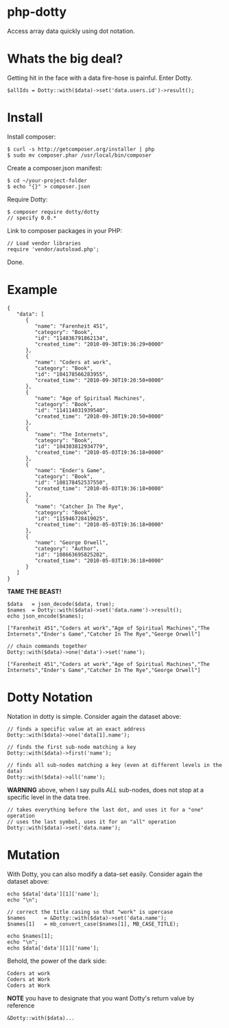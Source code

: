 php-dotty
=========

Access array data quickly using dot notation.

# Whats the big deal?

Getting hit in the face with a data fire-hose is painful. Enter Dotty.

	$allIds	= Dotty::with($data)->set('data.users.id')->result();

# Install

Install composer:

	$ curl -s http://getcomposer.org/installer | php
	$ sudo mv composer.phar /usr/local/bin/composer

Create a composer.json manifest:

	$ cd ~/your-project-folder
	$ echo "{}" > composer.json

Require Dotty:

	$ composer require dotty/dotty
	// specify 0.0.*

Link to composer packages in your PHP:

	// Load vendor libraries
	require 'vendor/autoload.php';

Done.

# Example

	{
	   "data": [
	      {
	         "name": "Farenheit 451",
	         "category": "Book",
	         "id": "114836791862134",
	         "created_time": "2010-09-30T19:36:29+0000"
	      },
	      {
	         "name": "Coders at work",
	         "category": "Book",
	         "id": "104178566283955",
	         "created_time": "2010-09-30T19:20:50+0000"
	      },
	      {
	         "name": "Age of Spiritual Machines",
	         "category": "Book",
	         "id": "114114031939540",
	         "created_time": "2010-09-30T19:20:50+0000"
	      },
	      {
	         "name": "The Internets",
	         "category": "Book",
	         "id": "104303812934779",
	         "created_time": "2010-05-03T19:36:18+0000"
	      },
	      {
	         "name": "Ender's Game",
	         "category": "Book",
	         "id": "108178452537550",
	         "created_time": "2010-05-03T19:36:18+0000"
	      },
	      {
	         "name": "Catcher In The Rye",
	         "category": "Book",
	         "id": "115946728419025",
	         "created_time": "2010-05-03T19:36:18+0000"
	      },
	      {
	         "name": "George Orwell",
	         "category": "Author",
	         "id": "108663695825202",
	         "created_time": "2010-05-03T19:36:18+0000"
	      }
	   ]
	}
	
**TAME THE BEAST!**

	$data	= json_decode($data, true);
	$names	= Dotty::with($data)->set('data.name')->result();
	echo json_encode($names);

	["Farenheit 451","Coders at work","Age of Spiritual Machines","The Internets","Ender's Game","Catcher In The Rye","George Orwell"]

	// chain commands together
	Dotty::with($data)->one('data')->set('name');

	["Farenheit 451","Coders at work","Age of Spiritual Machines","The Internets","Ender's Game","Catcher In The Rye","George Orwell"]

# Dotty Notation

Notation in dotty is simple. Consider again the dataset above:

	// finds a specific value at an exact address
	Dotty::with($data)->one('data[1].name');

	// finds the first sub-node matching a key
	Dotty::with($data)->first('name');

	// finds all sub-nodes matching a key (even at different levels in the data)
	Dotty::with($data)->all('name');

**WARNING** above, when I say pulls *ALL* sub-nodes, does not stop at a specific level in the data tree.

	// takes everything before the last dot, and uses it for a "one" operation
	// uses the last symbol, uses it for an "all" operation
	Dotty::with($data)->set('data.name');

# Mutation

With Dotty, you can also modify a data-set easily.  Consider again the dataset above:

	echo $data['data'][1]['name'];
	echo "\n";

	// correct the title casing so that "work" is upercase
	$names		= &Dotty::with($data)->set('data.name');
	$names[1]	= mb_convert_case($names[1], MB_CASE_TITLE);
	
	echo $names[1];
	echo "\n";
	echo $data['data'][1]['name'];

Behold, the power of the dark side:

	Coders at work
	Coders at Work
	Coders at Work

**NOTE** you have to designate that you want Dotty's return value by reference

	&Dotty::with($data)...
